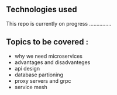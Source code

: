 ## Technologies used
This repo is currently on progress ...............

## Topics to be covered :
* why we need microservices 
* advantages and disadvanteges 
* api design 
* database partioning 
* proxy servers and grpc 
* service mesh  
